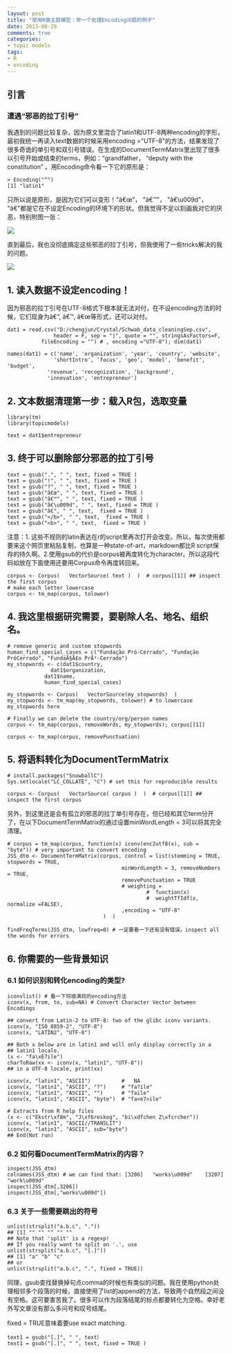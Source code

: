 ```yaml
---
layout: post
title: "使用R做主题模型：举一个处理Encoding问题的例子"
date: 2013-08-29 
comments: true
categories:
- topic models
tags:
- R
- encoding
---
```



## 引言

### 遭遇“邪恶的拉丁引号”

我遇到的问题比较复杂，因为原文里混合了latin1和UTF-8两种encoding的字形，最初我统一再读入text数据的时候采用encoding ="UTF-8"的方法，结果发现了很多奇诡的单引号和双引号错误。在生成的DocumentTermMatrix里出现了很多以引号开始或结束的terms，例如：“grandfather， “deputy with the constitution” 。用Encoding命令看一下它的原形是：

	> Encoding("“")
	[1] "latin1"


只所以说是原形，是因为它们可以变形！"â€œ"， "â€™"， "â€\u009d"， "â€"都是它在不设定Encoding的环境下的形状。但我觉得不足以刻画我对它的厌恶，特别附图一张：

![](http://farm6.staticflickr.com/5521/9621347348_c9b66db982_o.png)

直到最后，我也没彻底搞定这些邪恶的拉丁引号，但我使用了一些tricks解决的我的问题。

![](http://farm4.staticflickr.com/3703/9618226049_b87d57c266.jpg)

## 1. 读入数据不设定encoding！

因为邪恶的拉丁引号在UTF-8格式下根本就无法对付，在不设encoding方法的时候，它们现身为â€“, â€™, â€œ等形式，还可以对付。

	dat1 = read.csv("D:/chengjun/Crystal/Schwab_data_cleaningSep.csv",
	               header = F, sep = "|", quote = "", stringsAsFactors=F,
			   fileEncoding = "") # , encoding ="UTF-8"); dim(dat1)

	names(dat1) = c('name', 'organization', 'year', 'country', 'website',
			       'shortIntro', 'focus', 'geo', 'model', 'benefit', 'budget',
				 'revenue', 'recognization', 'background',
				 'innovation', 'entrepreneur')


## 2. 文本数据清理第一步：载入R包，选取变量

	library(tm)
	library(topicmodels)

	text = dat1$entrepreneur


## 3. 终于可以删除部分邪恶的拉丁引号

	text = gsub(".", " ", text, fixed = TRUE )
	text = gsub("!", " ", text, fixed = TRUE )
	text = gsub("?", " ", text, fixed = TRUE )
	text = gsub("â€œ", " ", text, fixed = TRUE )
	text = gsub("â€™", " ", text, fixed = TRUE )
	text = gsub("â€\u009d", " ", text, fixed = TRUE )
	text = gsub("â€", " ", text,  fixed = TRUE )
	text = gsub("</b>", " ", text,  fixed = TRUE )
	text = gsub("<b>", " ", text,  fixed = TRUE )

注意：1. 这些不规则的latin表达在r的script里再次打开会改变。所以，每次使用都要来这个网页里粘贴复制，也算是一种state-of-art，markdown都比R script保存的持久啊。2.使用gsub的代价是corpus被再度转化为character。所以这段代码如放在下面使用还要用Corpus命令再度转回来。

	corpus <- Corpus(   VectorSource( text )  )  # corpus[[1]] ## inspect the first corpus
	# make each letter lowercase
	corpus <- tm_map(corpus, tolower)


## 4. 我这里根据研究需要，要剔除人名、地名、组织名。

	# remove generic and custom stopwords
	human_find_special_cases = c("Fundação Pró-Cerrado", "Fundação PróCerrado", "FundaÃ§Ã£o PrÃ³-Cerrado")
	my_stopwords <- c(dat1$country,
			      dat1$organization,
				dat1$name,
				human_find_special_cases)

	my_stopwords <- Corpus(   VectorSource(my_stopwords)  )
	my_stopwords <- tm_map(my_stopwords, tolower) # to lowercase my_stopwords here

	# Finally we can delete the country/org/person names
	corpus <- tm_map(corpus, removeWords, my_stopwords); corpus[[1]]

	corpus <- tm_map(corpus, removePunctuation)


## 5. 将语料转化为DocumentTermMatrix

	# install.packages("SnowballC")
	Sys.setlocale("LC_COLLATE", "C") # set this for reproducible results

	corpus <- Corpus(   VectorSource( corpus )  )  # corpus[[1]] ## inspect the first corpus


另外，到这里还是会有孤立的邪恶的拉丁单引号存在，但已经和其它term分开了，在以下DocumentTermMatrix的通过设置minWordLength = 3可以将其完全清理。

	# corpus = tm_map(corpus, function(x) iconv(enc2utf8(x), sub = "byte")) # very important to convert encoding
	JSS_dtm <- DocumentTermMatrix(corpus, control = list(stemming = TRUE,  stopwords = TRUE,
									     minWordLength = 3, removeNumbers = TRUE,
									     removePunctuation = TRUE
									     # weighting =
	                                         	 #	function(x)
	                                        	 #	weightTfIdf(x, normalize =FALSE),
	                                     ,encoding = "UTF-8"
	                               )  )

	findFreqTerms(JSS_dtm, lowfreq=0) # 一定要看一下还有没有错误。inspect all the words for errors


## 6. 你需要的一些背景知识

### 6.1 如何识别和转化encoding的类型?

	iconvlist() # 看一下玲琅满目的encoding方法
	iconv(x, from, to, sub=NA) # Convert Character Vector between Encodings

	## convert from Latin-2 to UTF-8: two of the glibc iconv variants.
	iconv(x, "ISO_8859-2", "UTF-8")
	iconv(x, "LATIN2", "UTF-8")

	## Both x below are in latin1 and will only display correctly in a
	## latin1 locale.
	(x <- "fa\xE7ile")
	charToRaw(xx <- iconv(x, "latin1", "UTF-8"))
	## in a UTF-8 locale, print(xx)

	iconv(x, "latin1", "ASCII")          #   NA
	iconv(x, "latin1", "ASCII", "?")     # "fa?ile"
	iconv(x, "latin1", "ASCII", "")      # "faile"
	iconv(x, "latin1", "ASCII", "byte")  # "fa<e7>ile"

	# Extracts from R help files
	(x <- c("Ekstr\xf8m", "J\xf6reskog", "bi\xdfchen Z\xfcrcher"))
	iconv(x, "latin1", "ASCII//TRANSLIT")
	iconv(x, "latin1", "ASCII", sub="byte")
	## End(Not run)


### 6.2 如何看DocumentTermMatrix的内容？
	inspect(JSS_dtm)
	colnames(JSS_dtm) # we can find that: [3206]   "works\u009d"    [3207]      "work\u009d"
	inspect(JSS_dtm[,3206])
	inspect(JSS_dtm[,"works\u009d"])


### 6.3 关于一些需要跳出的符号

	unlist(strsplit("a.b.c", "."))
	## [1] "" "" "" "" ""
	## Note that 'split' is a regexp!
	## If you really want to split on '.', use
	unlist(strsplit("a.b.c", "[.]"))
	## [1] "a" "b" "c"
	## or
	unlist(strsplit("a.b.c", ".", fixed = TRUE))


同理，gsub查找替换掉句点comma的时候也有类似的问题。我在使用python处理相邻多个段落的时候，直接使用了list的append的方法，导致两个自然段之间没有空格。这可要害苦我了。很多可以作为段落结尾的标点都要转化为空格。幸好老外写文章没有那么多问号和叹号结尾。

fixed = TRUE意味着要use exact matching.

	text1 = gsub("[.]", " ", text）
	text1 = gsub("[.]", " ", text, fixed = TRUE )
